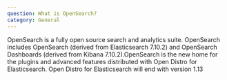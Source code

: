 ```yaml
---
question: What is OpenSearch?
category: General
---
```


OpenSearch is a fully open source search and analytics suite. OpenSearch includes OpenSearch (derived from Elasticsearch 7.10.2) and OpenSearch Dashboards (derived from Kibana 7.10.2).OpenSearch is the new home for the plugins and advanced features distributed with Open Distro for Elasticsearch. Open Distro for Elasticsearch will end with version 1.13